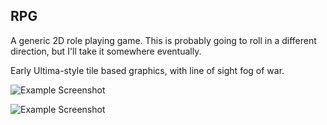 ## RPG

A generic 2D role playing game.   This is probably going to roll in a different direction, but I'll take it somewhere eventually.

Early Ultima-style tile based graphics, with line of sight fog of war.

![Example Screenshot](https://raw2.github.com/ghowland/rpg/master/docs/rpg_map.png)

![Example Screenshot](https://raw2.github.com/ghowland/rpg/master/docs/rpg_dialog.png)


